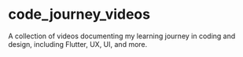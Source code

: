 # code_journey_videos
A collection of videos documenting my learning journey in coding and design, including Flutter, UX, UI, and more.
